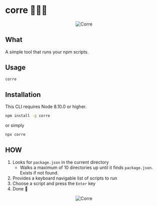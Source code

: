 # corre 🏃🏾‍♂️

<p align="center">
  <img alt="Corre" src="https://i.giphy.com/media/l2Sqc3POpzkj5r8SQ/giphy.webp" />
</p>

## What

A simple tool that runs your npm scripts.

## Usage

```bash
corre
```

## Installation

This CLI requires Node 8.10.0 or higher.

```bash
npm install -g corre
```

or simply

```bash
npx corre
```

## HOW

1. Looks for `package.json` in the current directory
    - Walks a maximum of 10 directories up until it finds `package.json`. Exists if not found.
2. Provides a keyboard navigable list of scripts to run
3. Choose a script and press the `Enter` key
4. Done 🎉

<p align="center">
  <img alt="Corre" src="https://user-images.githubusercontent.com/9787512/67953071-52b2a500-fbe6-11e9-83ae-d729d5089ed1.gif" />
</p>
